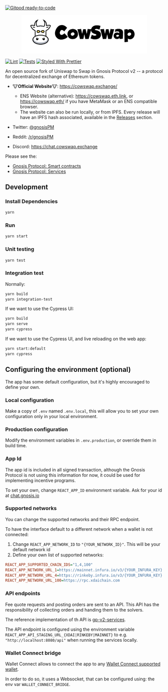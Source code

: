 [![Gitpod ready-to-code](https://img.shields.io/badge/Gitpod-ready--to--code-blue?logo=gitpod)](https://gitpod.io/#https://github.com/gnosis/gp-swap-ui)

<p align="center">
  <img width="400" src="docs/images/logo-cow-swap.png">
</p>

[![Lint](https://github.com/gnosis/dex-swap/workflows/Lint/badge.svg)](https://github.com/gnosis/dex-swap/actions?query=workflow%3ALint)
[![Tests](https://github.com/gnosis/dex-swap/workflows/Tests/badge.svg)](https://github.com/gnosis/dex-swap/actions?query=workflow%3ATests)
[![Styled With Prettier](https://img.shields.io/badge/code_style-prettier-ff69b4.svg)](https://prettier.io/)

An open source fork of Uniswap to Swap in Gnosis Protocol v2 -- a protocol for decentralized exchange of Ethereum tokens.

- 🐮**Official Website**🐮: <https://cowswap.exchange/>
    * ENS Website (alternative): <https://cowswap.eth.link>, or <https://cowswap.eth/> if you have MetaMask or an ENS compatible browser.
    * The website can also be run locally, or from IPFS. Every release will have an IPFS hash associated, available in the [Releases](https://github.com/gnosis/gp-swap-ui/releases) section.

- Twitter: [@gnosisPM](https://twitter.com/gnosisPM)
- Reddit: [/r/gnosisPM](https://www.reddit.com/r/gnosisPM)
- Discord: <https://chat.cowswap.exchange>

Please see the:

- [Gnosis Protocol: Smart contracts](https://github.com/gnosis/gp-v2-contracts)
- [Gnosis Protocol: Services](https://github.com/gnosis/gp-v2-services)

## Development

### Install Dependencies

```bash
yarn
```

### Run

```bash
yarn start
```

### Unit testing

```bash
yarn test
```

### Integration test

Normally:

```bash
yarn build
yarn integration-test
```

If we want to use the Cypress UI:

```bash
yarn build
yarn serve
yarn cypress
```

If we want to use the Cypress UI, and live reloading on the web app:

```bash
yarn start:default
yarn cypress
```

## Configuring the environment (optional)
The app has some default configuration, but it's highly encouraged to define your own.

### Local configuration
Make a copy of `.env` named `.env.local`, this will allow you to set your own configuration only in your local environment.

### Production configuration
Modify the environment variables in `.env.production`, or override them in build time.

### App Id
The app id is included in all signed transaction, although the Gnosis Protocol is not using this information for now, it
could be used for implementing incentive programs.

To set your own, change `REACT_APP_ID` environment variable. Ask for your id at [chat.gnosis.io](https://chat.gnosis.io)


### Supported networks
You can change the supported networks and their RPC endpoint.

To have the interface default to a different network when a wallet is not connected:

1. Change `REACT_APP_NETWORK_ID` to `"{YOUR_NETWORK_ID}"`. This will be your default network id
2. Define your own list of supported networks:

```ini
REACT_APP_SUPPORTED_CHAIN_IDS="1,4,100"
REACT_APP_NETWORK_URL_1=https://mainnet.infura.io/v3/{YOUR_INFURA_KEY}
REACT_APP_NETWORK_URL_4=https://rinkeby.infura.io/v3/{YOUR_INFURA_KEY}
REACT_APP_NETWORK_URL_100=https://rpc.xdaichain.com
```


### API endpoints
Fee quote requests and posting orders are sent to an API. This API has the responsibility of collecting orders and 
handing them to the solvers. 

The reference implementation of th API is [gp-v2-services](https://github.com/gnosis/gp-v2-services). 

The API endpoint is configured using the environment variable `REACT_APP_API_STAGING_URL_{XDAI|RINKEBY|MAINNET}` to e.g. `"http://localhost:8080/api"` when running the services locally.


### Wallet Connect bridge
Wallet Connect allows to connect the app to any [Wallet Connect supported wallet](https://walletconnect.org/wallets).

In order to do so, it uses a Websocket, that can be configured using: the env var `WALLET_CONNECT_BRIDGE`.
